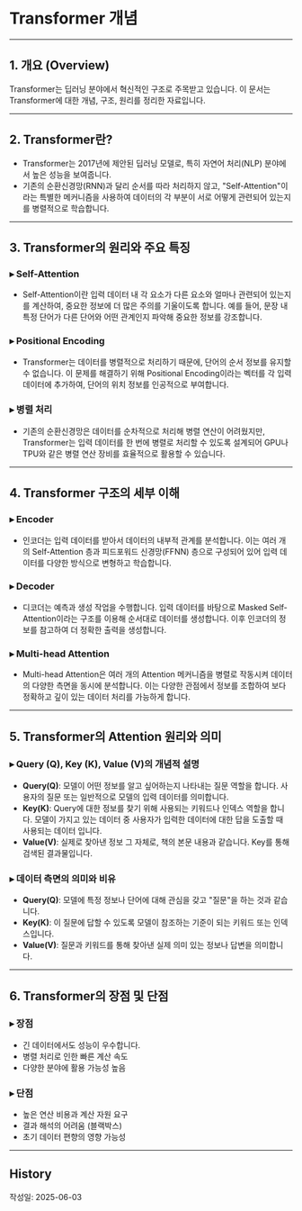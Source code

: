 # Transformer 개념

---

## 1. 개요 (Overview)

Transformer는 딥러닝 분야에서 혁신적인 구조로 주목받고 있습니다. 이 문서는 Transformer에 대한 개념, 구조, 원리를 정리한 자료입니다.

---

## 2. Transformer란?

- Transformer는 2017년에 제안된 딥러닝 모델로, 특히 자연어 처리(NLP) 분야에서 높은 성능을 보여줍니다. 
- 기존의 순환신경망(RNN)과 달리 순서를 따라 처리하지 않고, "Self-Attention"이라는 특별한 메커니즘을 사용하여 데이터의 각 부분이 서로 어떻게 관련되어 있는지를 병렬적으로 학습합니다.

---

## 3. Transformer의 원리와 주요 특징

### ▸ Self-Attention

- Self-Attention이란 입력 데이터 내 각 요소가 다른 요소와 얼마나 관련되어 있는지를 계산하여, 중요한 정보에 더 많은 주의를 기울이도록 합니다. 예를 들어, 문장 내 특정 단어가 다른 단어와 어떤 관계인지 파악해 중요한 정보를 강조합니다.

### ▸ Positional Encoding

- Transformer는 데이터를 병렬적으로 처리하기 때문에, 단어의 순서 정보를 유지할 수 없습니다. 이 문제를 해결하기 위해 Positional Encoding이라는 벡터를 각 입력 데이터에 추가하여, 단어의 위치 정보를 인공적으로 부여합니다.

### ▸ 병렬 처리

- 기존의 순환신경망은 데이터를 순차적으로 처리해 병렬 연산이 어려웠지만, Transformer는 입력 데이터를 한 번에 병렬로 처리할 수 있도록 설계되어 GPU나 TPU와 같은 병렬 연산 장비를 효율적으로 활용할 수 있습니다.

---

## 4. Transformer 구조의 세부 이해

### ▸ Encoder

- 인코더는 입력 데이터를 받아서 데이터의 내부적 관계를 분석합니다. 이는 여러 개의 Self-Attention 층과 피드포워드 신경망(FFNN) 층으로 구성되어 있어 입력 데이터를 다양한 방식으로 변형하고 학습합니다.

### ▸ Decoder

- 디코더는 예측과 생성 작업을 수행합니다. 입력 데이터를 바탕으로 Masked Self-Attention이라는 구조를 이용해 순서대로 데이터를 생성합니다. 이후 인코더의 정보를 참고하여 더 정확한 출력을 생성합니다.

### ▸ Multi-head Attention

- Multi-head Attention은 여러 개의 Attention 메커니즘을 병렬로 작동시켜 데이터의 다양한 측면을 동시에 분석합니다. 이는 다양한 관점에서 정보를 조합하여 보다 정확하고 깊이 있는 데이터 처리를 가능하게 합니다.

---

## 5. Transformer의 Attention 원리와 의미

### ▸ Query (Q), Key (K), Value (V)의 개념적 설명

- **Query(Q)**: 모델이 어떤 정보를 알고 싶어하는지 나타내는 질문 역할을 합니다. 사용자의 질문 또는 일반적으로 모델의 입력 데이터를 의미합니다. 
- **Key(K)**: Query에 대한 정보를 찾기 위해 사용되는 키워드나 인덱스 역할을 합니다. 모델이 가지고 있는 데이터 중 사용자가 입력한 데이터에 대한 답을 도출할 때 사용되는 데이터 입니다.
- **Value(V)**: 실제로 찾아낸 정보 그 자체로, 책의 본문 내용과 같습니다. Key를 통해 검색된 결과물입니다.

### ▸ 데이터 측면의 의미와 비유

- **Query(Q)**: 모델에 특정 정보나 단어에 대해 관심을 갖고 "질문"을 하는 것과 같습니다.
- **Key(K)**:  이 질문에 답할 수 있도록 모델이 참조하는 기준이 되는 키워드 또는 인덱스입니다.
- **Value(V)**: 질문과 키워드를 통해 찾아낸 실제 의미 있는 정보나 답변을 의미합니다.

---

## 6. Transformer의 장점 및 단점

### ▸ 장점

- 긴 데이터에서도 성능이 우수합니다.
- 병렬 처리로 인한 빠른 계산 속도
- 다양한 분야에 활용 가능성 높음

### ▸ 단점

- 높은 연산 비용과 계산 자원 요구
- 결과 해석의 어려움 (블랙박스)
- 초기 데이터 편향의 영향 가능성

---


## History

작성일: 2025-06-03
